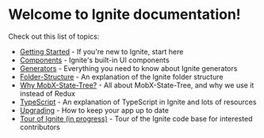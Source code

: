 # Welcome to Ignite documentation!

Check out this list of topics:

- [Getting Started](./Getting-Started.md) - If you're new to Ignite, start here
- [Components](./Components.md) - Ignite's built-in UI components
- [Generators](./Generators.md) - Everything you need to know about Ignite generators
- [Folder-Structure](./Folder-Structure.md) - An explanation of the Ignite folder structure
- [Why MobX-State-Tree?](./MobX-State-Tree.md) - All about MobX-State-Tree, and why we use it instead of Redux
- [TypeScript](./TypeScript.md) - An explanation of TypeScript in Ignite and lots of resources
- [Upgrading](./Upgrading.md) - How to keep your app up to date
- [Tour of Ignite (in progress)](./Tour-of-Ignite.md) - Tour of the Ignite code base for interested contributors
